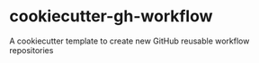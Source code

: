 # cookiecutter-gh-workflow
A cookiecutter template to create new GitHub reusable workflow repositories
